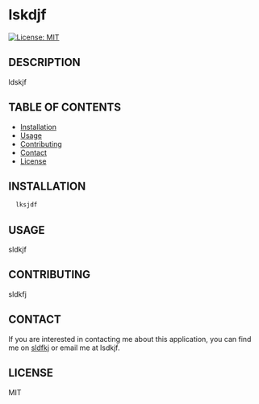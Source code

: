 # lskdjf

  [![License: MIT](https://img.shields.io/badge/License-MIT-yellow.svg)](https://opensource.org/licenses/MIT)

  ## DESCRIPTION
  ldskjf

  ## TABLE OF CONTENTS

  - [Installation](#installation)
  - [Usage](#usage)
  - [Contributing](#contributing)
  - [Contact](#contact)
  - [License](#license)

  ## INSTALLATION
```zsh
  lksjdf
```

  ## USAGE
  sldkjf

  ## CONTRIBUTING
  sldkfj

  ## CONTACT
  If you are interested in contacting me about this application, you can find me on [sldfkj](https://github.com/sldfkj) or email me at lsdkjf.

  ## LICENSE
  MIT


